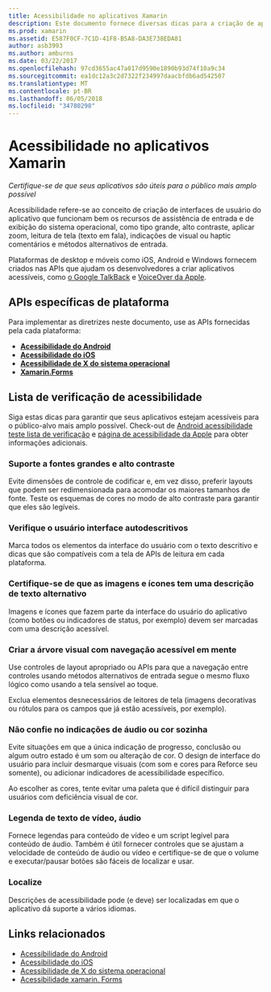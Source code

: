 ```yaml
---
title: Acessibilidade no aplicativos Xamarin
description: Este documento fornece diversas dicas para a criação de aplicativos acessíveis. Por exemplo, ele inclui recomendações sobre fontes grandes, alto contraste, interfaces autodescritivos e muito mais.
ms.prod: xamarin
ms.assetid: E587F0CF-7C1D-41F8-B5A8-DA3E738EDA81
author: asb3993
ms.author: amburns
ms.date: 03/22/2017
ms.openlocfilehash: 97cd3655ac47a017d9590e1890b93d74f10a9c34
ms.sourcegitcommit: ea1dc12a3c2d7322f234997daacbfdb6ad542507
ms.translationtype: MT
ms.contentlocale: pt-BR
ms.lasthandoff: 06/05/2018
ms.locfileid: "34780298"
---
```

# <a name="accessibility-in-xamarin-apps"></a>Acessibilidade no aplicativos Xamarin

_Certifique-se de que seus aplicativos são úteis para o público mais amplo possível_

Acessibilidade refere-se ao conceito de criação de interfaces de usuário do aplicativo que funcionam bem os recursos de assistência de entrada e de exibição do sistema operacional, como tipo grande, alto contraste, aplicar zoom, leitura de tela (texto em fala), indicações de visual ou haptic comentários e métodos alternativos de entrada.

Plataformas de desktop e móveis como iOS, Android e Windows fornecem criados nas APIs que ajudam os desenvolvedores a criar aplicativos acessíveis, como [o Google TalkBack](https://play.google.com/store/apps/details?id=com.google.android.marvin.talkback) e [VoiceOver da Apple](http://www.apple.com/accessibility/ios/voiceover/).

## <a name="platform-specific-apis"></a>APIs específicas de plataforma

Para implementar as diretrizes neste documento, use as APIs fornecidas pela cada plataforma:

- [**Acessibilidade do Android**](~/android/app-fundamentals/accessibility.md)
- [**Acessibilidade do iOS**](~/ios/app-fundamentals/accessibility.md)
- [**Acessibilidade de X do sistema operacional**](~/mac/app-fundamentals/accessibility.md)
- [**Xamarin.Forms**](~/xamarin-forms/app-fundamentals/accessibility/index.md)

<a name="checklist" />

## <a name="accessibility-checklist"></a>Lista de verificação de acessibilidade

Siga estas dicas para garantir que seus aplicativos estejam acessíveis para o público-alvo mais amplo possível. Check-out de [Android acessibilidade teste lista de verificação](http://developer.android.com/training/accessibility/testing.html) e [página de acessibilidade da Apple](http://www.apple.com/accessibility/) para obter informações adicionais.

### <a name="support-large-fonts-and-high-contrast"></a>Suporte a fontes grandes e alto contraste

Evite dimensões de controle de codificar e, em vez disso, preferir layouts que podem ser redimensionada para acomodar os maiores tamanhos de fonte.
Teste os esquemas de cores no modo de alto contraste para garantir que eles são legíveis.

### <a name="make-the-user-interface-self-describing"></a>Verifique o usuário interface autodescritivos

Marca todos os elementos da interface do usuário com o texto descritivo e dicas que são compatíveis com a tela de APIs de leitura em cada plataforma.

### <a name="ensure-that-images-and-icons-have-an-alternate-text-description"></a>Certifique-se de que as imagens e ícones tem uma descrição de texto alternativo

Imagens e ícones que fazem parte da interface do usuário do aplicativo (como botões ou indicadores de status, por exemplo) devem ser marcadas com uma descrição acessível.

### <a name="design-the-visual-tree-with-accessible-navigation-in-mind"></a>Criar a árvore visual com navegação acessível em mente

Use controles de layout apropriado ou APIs para que a navegação entre controles usando métodos alternativos de entrada segue o mesmo fluxo lógico como usando a tela sensível ao toque.

Exclua elementos desnecessários de leitores de tela (imagens decorativas ou rótulos para os campos que já estão acessíveis, por exemplo).

### <a name="dont-rely-on-audio-or-color-cues-alone"></a>Não confie no indicações de áudio ou cor sozinha

Evite situações em que a única indicação de progresso, conclusão ou algum outro estado é um som ou alteração de cor. O design de interface do usuário para incluir desmarque visuais (com som e cores para Reforce seu somente), ou adicionar indicadores de acessibilidade específico.

Ao escolher as cores, tente evitar uma paleta que é difícil distinguir para usuários com deficiência visual de cor.

### <a name="captioning-for-video-text-for-audio"></a>Legenda de texto de vídeo, áudio

Fornece legendas para conteúdo de vídeo e um script legível para conteúdo de áudio. Também é útil fornecer controles que se ajustam a velocidade de conteúdo de áudio ou vídeo e certifique-se de que o volume e executar/pausar botões são fáceis de localizar e usar.

### <a name="localize"></a>Localize

Descrições de acessibilidade pode (e deve) ser localizadas em que o aplicativo dá suporte a vários idiomas.



## <a name="related-links"></a>Links relacionados

- [Acessibilidade do Android](~/android/app-fundamentals/accessibility.md)
- [Acessibilidade do iOS](~/ios/app-fundamentals/accessibility.md)
- [Acessibilidade de X do sistema operacional](~/mac/app-fundamentals/accessibility.md)
- [Acessibilidade xamarin. Forms](~/xamarin-forms/app-fundamentals/accessibility/index.md)
